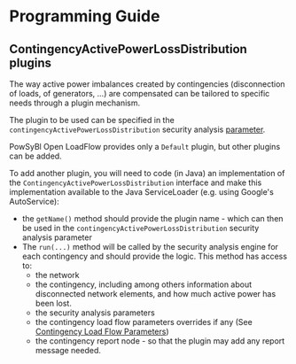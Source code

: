 # Programming Guide

## ContingencyActivePowerLossDistribution plugins

The way active power imbalances created by contingencies (disconnection of loads, of generators, ...) are compensated
can be tailored to specific needs through a plugin mechanism.

The plugin to be used can be specified in the `contingencyActivePowerLossDistribution` security analysis [parameter](parameters.md#specific-parameters).

PowSyBl Open LoadFlow provides only a `Default` plugin, but other plugins can be added.

To add another plugin, you will need to code (in Java) an implementation of the `ContingencyActivePowerLossDistribution`
interface and make this implementation available to the Java ServiceLoader (e.g. using Google's AutoService):
- the `getName()` method should provide the plugin name - which can then be used in the `contingencyActivePowerLossDistribution` security analysis parameter
- The `run(...)` method will be called by the security analysis engine for each contingency and should provide the logic.
  This method has access to:
  - the network
  - the contingency, including among others information about disconnected network elements, and how much active power has been lost.
  - the security analysis parameters
  - the contingency load flow parameters overrides if any (See [Contingency Load Flow Parameters](parameters#contingency-load-flow-parameters))
  - the contingency report node - so that the plugin may add any report message needed.
